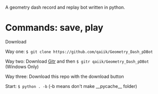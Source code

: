 A geometry dash record and replay bot written in python.

# Commands: save, play

Download

Way one: `$ git clone https://github.com/qaiik/Geometry_Dash_pDBot`

Way two: Download [Gitr](https://github.com/cmdcustom/gitr) and then `$ gitr qaiik/Geometry_Dash_pDBot` (Windows Only)

Way three: Download this repo with the download button

Start: `$ python . -b` (-b means don't make \_\_pycache\_\_ folder)

